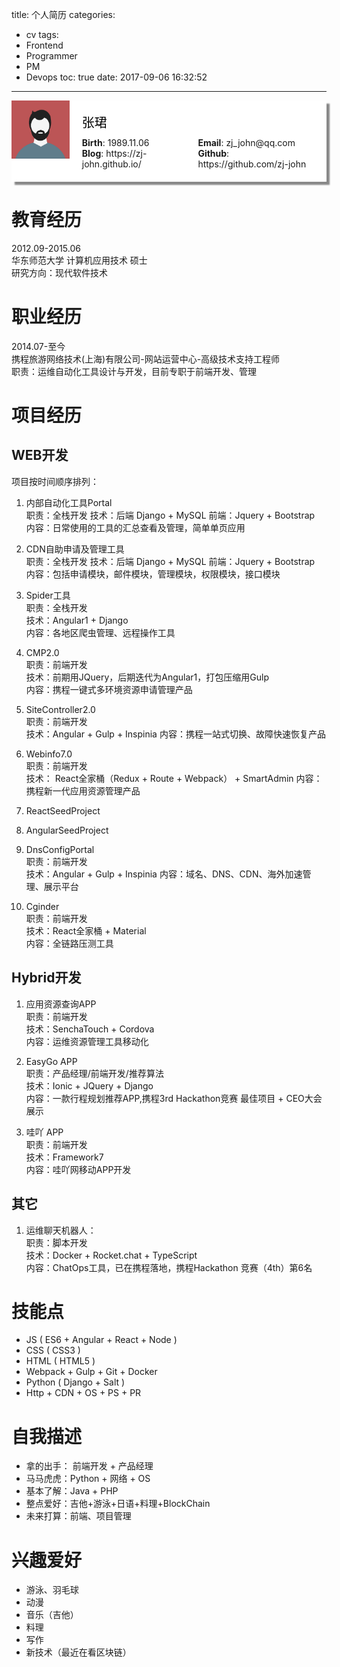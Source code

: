 title: 个人简历
categories:
  - cv
tags:
  - Frontend
  - Programmer
  - PM
  - Devops
toc: true
date: 2017-09-06 16:32:52
---
<div style="display:flex;background:white;box-shadow: 5px 5px 2px #888888;">
  <div style="width:20%">
    <img src="/images/avatar.png">
  </div>
  <div style="width:80%;padding:20px">
    <span style="font-size:20px;color:black;">张珺</span>
    <div style="list-style-type:none;
      display:flex;
      flex-direction:row;
      flex-wrap:wrap;
      margin-top:10px">
      <div style="width:50%">
        <b>Birth</b>:
        <span>1989.11.06</span></div>
      <div style="width:50%">
        <b>Email</b>:
        <span>zj_john@qq.com</span></div>
      <div style="width:50%">
        <b>Blog</b>:
        <span>https://zj-john.github.io/</span></div>
      <div style="width:50%">
        <b>Github</b>:
        <span>https://github.com/zj-john</span></div>
    </div>
  </div>
</div>

# 教育经历
2012.09-2015.06  
华东师范大学 计算机应用技术 硕士    
研究方向：现代软件技术

# 职业经历

2014.07-至今  
携程旅游网络技术(上海)有限公司-网站运营中心-高级技术支持工程师  
职责：运维自动化工具设计与开发，目前专职于前端开发、管理

# 项目经历

## WEB开发
项目按时间顺序排列：
1. 内部自动化工具Portal  
职责：全栈开发
技术：后端 Django + MySQL 前端：Jquery + Bootstrap  
内容：日常使用的工具的汇总查看及管理，简单单页应用

2. CDN自助申请及管理工具  
职责：全栈开发
技术：后端 Django + MySQL 前端：Jquery + Bootstrap   
内容：包括申请模块，邮件模块，管理模块，权限模块，接口模块

3. Spider工具  
职责：全栈开发  
技术：Angular1 + Django  
内容：各地区爬虫管理、远程操作工具

4. CMP2.0  
职责：前端开发  
技术：前期用JQuery，后期迭代为Angular1，打包压缩用Gulp  
内容：携程一键式多环境资源申请管理产品

5. SiteController2.0  
职责：前端开发  
技术：Angular + Gulp + Inspinia
内容：携程一站式切换、故障快速恢复产品

6. Webinfo7.0  
职责：前端开发  
技术： React全家桶（Redux  + Route + Webpack）  + SmartAdmin
内容：携程新一代应用资源管理产品

7. ReactSeedProject

8. AngularSeedProject

9. DnsConfigPortal  
职责：前端开发  
技术：Angular + Gulp  + Inspinia
内容：域名、DNS、CDN、海外加速管理、展示平台

10. Cginder  
职责：前端开发  
技术：React全家桶 + Material  
内容：全链路压测工具


## Hybrid开发
1. 应用资源查询APP  
职责：前端开发  
技术：SenchaTouch + Cordova  
内容：运维资源管理工具移动化

2. EasyGo APP  
职责：产品经理/前端开发/推荐算法   
技术：Ionic + JQuery + Django    
内容：一款行程规划推荐APP,携程3rd Hackathon竞赛 最佳项目 + CEO大会展示  

3. 哇吖 APP  
职责：前端开发  
技术：Framework7    
内容：哇吖网移动APP开发


## 其它
1. 运维聊天机器人：  
职责：脚本开发  
技术：Docker + Rocket.chat + TypeScript   
内容：ChatOps工具，已在携程落地，携程Hackathon 竞赛（4th）第6名


# 技能点
*	JS ( ES6 + Angular + React + Node )
*	CSS ( CSS3 )
*	HTML ( HTML5 )
*	Webpack + Gulp + Git + Docker
*	Python ( Django + Salt )
*	Http + CDN + OS + PS + PR

# 自我描述
* 拿的出手： 前端开发 + 产品经理
* 马马虎虎：Python + 网络 + OS
* 基本了解：Java + PHP
* 整点爱好：吉他+游泳+日语+料理+BlockChain
* 未来打算：前端、项目管理

# 兴趣爱好
* 游泳、羽毛球
* 动漫
* 音乐（吉他）
* 料理
* 写作
* 新技术（最近在看区块链）
